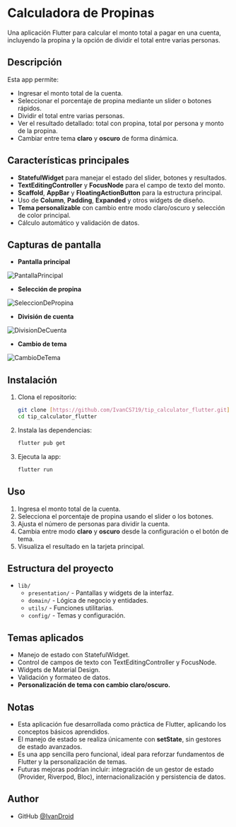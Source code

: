 # Calculadora de Propinas
Una aplicación Flutter para calcular el monto total a pagar en una cuenta, incluyendo la propina y la opción de dividir el total entre varias personas.

## Descripción
Esta app permite:
- Ingresar el monto total de la cuenta.
- Seleccionar el porcentaje de propina mediante un slider o botones rápidos.
- Dividir el total entre varias personas.
- Ver el resultado detallado: total con propina, total por persona y monto de la propina.
- Cambiar entre tema **claro** y **oscuro** de forma dinámica.

## Características principales
- **StatefulWidget** para manejar el estado del slider, botones y resultados.
- **TextEditingController** y **FocusNode** para el campo de texto del monto.
- **Scaffold**, **AppBar** y **FloatingActionButton** para la estructura principal.
- Uso de **Column**, **Padding**, **Expanded** y otros widgets de diseño.
- **Tema personalizable** con cambio entre modo claro/oscuro y selección de color principal.
- Cálculo automático y validación de datos.

## Capturas de pantalla

- **Pantalla principal**

![PantallaPrincipal](https://i.postimg.cc/LX7LKwYr/pantalla-Principal.png)
 
- **Selección de propina**

![SeleccionDePropina](https://i.postimg.cc/zB9RgHry/selec-Propina.png)

- **División de cuenta**

![DivisionDeCuenta](https://i.postimg.cc/prbpTNf8/dividir-Cuenta.png)

- **Cambio de tema**

![CambioDeTema](https://i.postimg.cc/PrHCnjrn/temaApp.png)

## Instalación
1. Clona el repositorio:
	```bash
	git clone [https://github.com/IvanCS719/tip_calculator_flutter.git](https://github.com/IvanCS719/tip_calculator_flutter.git)
	cd tip_calculator_flutter
	```
2. Instala las dependencias:
	```bash
	flutter pub get
	```
3. Ejecuta la app:
	```bash
	flutter run
	```

## Uso
1. Ingresa el monto total de la cuenta.
2. Selecciona el porcentaje de propina usando el slider o los botones.
3. Ajusta el número de personas para dividir la cuenta.
4. Cambia entre modo **claro** y **oscuro** desde la configuración o el botón de tema.
5. Visualiza el resultado en la tarjeta principal.

## Estructura del proyecto
- `lib/`  
  - `presentation/` - Pantallas y widgets de la interfaz.
  - `domain/` - Lógica de negocio y entidades.
  - `utils/` - Funciones utilitarias.
  - `config/` - Temas y configuración.

## Temas aplicados
- Manejo de estado con StatefulWidget.
- Control de campos de texto con TextEditingController y FocusNode.
- Widgets de Material Design.
- Validación y formateo de datos.
- **Personalización de tema con cambio claro/oscuro.**

## Notas
- Esta aplicación fue desarrollada como práctica de Flutter, aplicando los conceptos básicos aprendidos.
- El manejo de estado se realiza únicamente con **setState**, sin gestores de estado avanzados.
- Es una app sencilla pero funcional, ideal para reforzar fundamentos de Flutter y la personalización de temas.
- Futuras mejoras podrían incluir: integración de un gestor de estado (Provider, Riverpod, Bloc), internacionalización y persistencia de datos.

## Author
- GitHub [@IvanDroid](https://github.com/IvanCS719)
